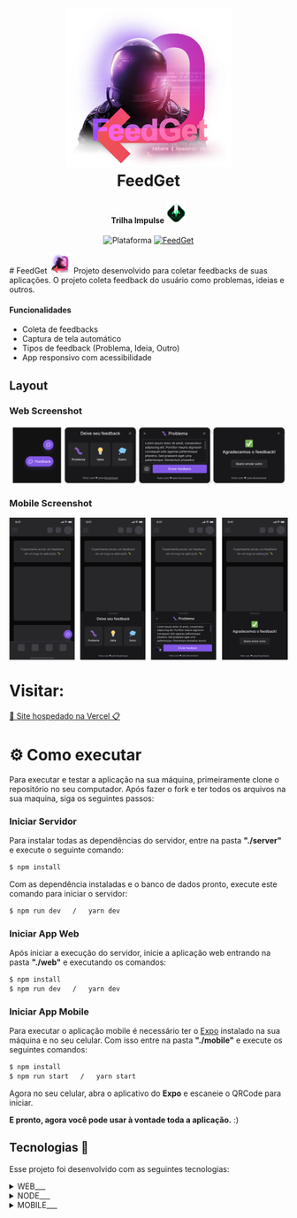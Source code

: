 <h1 align="center">
    <br>
    <img src="./.github/logo-full.png" width="300" alt="Logo FeedGet">
    <br>
    FeedGet
</h1>
<h4 align="center">
    Trilha Impulse <img src="./.github/logo-icon-impulse.svg" height="40" alt="Logo impulse">
</h4>
<p align="center">
    <img alt="Plataforma" src="https://img.shields.io/static/v1?label=Plataforma&message=Mobile/PC&labelColor=b737b7&color=b74bb7">
    <a aria-label="Completado" href="https://nextlevelweek.com">
        <img alt="FeedGet" src="https://img.shields.io/badge/FeedGet-NLW 8.0-333?logo=data:image/png;base64,iVBORw0KGgoAAAANSUhEUgAAABAAAAAQCAMAAAAoLQ9TAAAALVBMVEVHcExxWsF0XMJzXMJxWcFsUsD///9jRrzY0u6Xh9Gsn9n39fyMecy0qd2bjNJWBT0WAAAABHRSTlMA2Do606wF2QAAAGlJREFUGJVdj1cWwCAIBLEsRU3uf9xobDH8+GZwUYi8i6ucJwrxKE+7D0G9Q4vlYqtmCSjndr4CgCgzlyFgfKfKCVO0LrPKjmiqMxGXkJwNnXskqWG+1oSM+BSwD8f29YLNjvx/OQrn+g99oQSoNmt3PgAAAABJRU5ErkJggg==&labelColor=b737b7&color=b74bb7"></img>
    </a>
</p>
# FeedGet <img src="./.github/logo-icon-feedget.png" width="40" alt="Logo icon">
Projeto desenvolvido para coletar feedbacks de suas aplicações. O projeto coleta feedback do usuário como problemas, ideias e outros.

#### Funcionalidades

- Coleta de feedbacks
- Captura de tela automático
- Tipos de feedback (Problema, Ideia, Outro)
- App responsivo com acessibilidade

## Layout

### Web Screenshot

<div style="display: flex; flex-direction: 'column'; align-items: 'center';">
    <img width="700px" src="./.github/desktop-components.png">
</div>

### Mobile Screenshot

<div style="display: flex; flex-direction: 'row';">
    <img width=700px" src="./.github/mobile-components.png">
</div>
                                                           
# Visitar:
  <a href="https://feed-ltnip12ed-henriquepontesti.vercel.app/">💬 Site hospedado na Vercel 📋</a>
  
# ⚙️ Como executar

Para executar e testar a aplicação na sua máquina, primeiramente clone o repositório no seu computador.
Após fazer o fork e ter todos os arquivos na sua maquina, siga os seguintes passos:

### Iniciar Servidor

Para instalar todas as dependências do servidor, entre na pasta **"./server"** e execute o seguinte comando:

```bash
$ npm install
```

Com as dependência instaladas e o banco de dados pronto, execute este comando para iniciar o servidor:

```bash
$ npm run dev   /   yarn dev
```

### Iniciar App Web

Após iniciar a execução do servidor, inicie a aplicação web entrando na pasta **"./web"** e executando os comandos:

```bash
$ npm install
$ npm run dev   /   yarn dev
```

### Iniciar App Mobile

Para executar o aplicação mobile é necessário ter o [Expo](https://expo.io/) instalado na sua máquina e no seu celular.
Com isso entre na pasta **"./mobile"** e execute os seguintes comandos:

```bash
$ npm install
$ npm run start   /   yarn start
```

Agora no seu celular, abra o aplicativo do **Expo** e escaneie o QRCode para iniciar.

**E pronto, agora você pode usar à vontade toda a aplicação.** :)

## Tecnologias 🚀

Esse projeto foi desenvolvido com as seguintes tecnologias:

<details>
    <summary>WEB___</summary>
    <a href='https://reactjs.org'>React | ^18.0.0</a><br>
    <a href='https://www.typescriptlang.org'>Typescript | ^4.6.3</a><br>
    <a href='https://tailwindcss.com'>Tailwindcss | ^3.0.24</a><br>
    <a href='https://vitejs.dev'>Vite | ^2.9.5</a>
</details>
<details>
    <summary>NODE___</summary>
    <a href='https://nodejs.org/pt-br'>Node | 17.7.1</a><br>
    <a href='https://www.prisma.io'>Prisma | ^3.13.0</a><br>
    <a href='https://www.typescriptlang.org'>Typescript | ^4.6.4</a><br>
    <a href='https://jestjs.io/pt-BR'>Jest | ^28.0.3</a><br>
    <a href='https://nodemailer.com/about'>Nodemailer | ^6.7.5</a>
</details>
<details>
    <summary>MOBILE___</summary>
    <a href='https://expo.dev'>Expo | ~44.0.0</a><br>
    <a href='https://reactnative.dev'>React Native | 0.64.3</a><br>
    <a href='https://www.typescriptlang.org'>Typescript | ~4.3.5</a><br>
    <a href='https://axios-http.com/docs/intro'>Axios | ^0.27.2</a>
</details>
